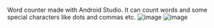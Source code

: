 Word counter made with Android Studio. It can count words and some special characters like dots and commas etc.
![image](https://github.com/user-attachments/assets/076149fe-3631-41e3-89e5-c2b8a4fedfeb)
![image](https://github.com/user-attachments/assets/35fd1066-1c46-4f4c-a364-49e34fa11721)
